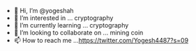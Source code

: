 - 👋 Hi, I’m @yogeshah
- 👀 I’m interested in ... cryptography
- 🌱 I’m currently learning ... cryptography
- 💞️ I’m looking to collaborate on ... mining coin
- 📫 How to reach me ...https://twitter.com/Yogesh4487?s=09

<!---
yogeshah/yogeshah is a ✨ special ✨ repository because its `README.md` (this file) appears on your GitHub profile.
You can click the Preview link to take a look at your changes.
--->
